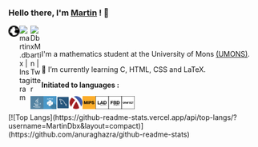### Hello there, I'm [Martin](https://github.com/MartinDbx) ! 👋

<a href="https://martin-dbx.webflow.io">
  <img align="left" alt="MARTIN DBX" width="22px" src="https://raw.githubusercontent.com/iconic/open-iconic/master/svg/globe.svg" />
<a />
<a href="https://www.instagram.com/martin.dbx/">
  <img align="left" alt="martin.dbx | Instagram" width="22px" src="https://cdn.jsdelivr.net/npm/simple-icons@v3/icons/instagram.svg" />
<a />
<a href="https://twitter.com/DbxMartin">
  <img align="left" alt="DbxMartin | Twitter" width="22px" src="https://cdn.jsdelivr.net/npm/simple-icons@v3/icons/twitter.svg" />
<a />
<br />
<br />

I'm a mathematics student at the University of Mons [(UMONS)](https://web.umons.ac.be/fr/).

🌱 I’m currently learning C, HTML, CSS and LaTeX.

**Initiated to languages :**

<img align="left" alt="Java" width="26px" src="https://github.com/MartinDbx/MartinDbx/blob/master/java.png" />
<img align="left" alt="Python" width="26px" src="https://github.com/MartinDbx/MartinDbx/blob/master/python.png" />
<img align="left" alt="MySQL" width="26px" src="https://github.com/MartinDbx/MartinDbx/blob/master/mysql.png" />
<img align="left" alt="Racket" width="26px" src="https://github.com/MartinDbx/MartinDbx/blob/master/racket.png" />
<img align="left" alt="MIPS" width="26px" src="https://github.com/MartinDbx/MartinDbx/blob/master/mips.png" />
<img align="left" alt="Ladder Diagram" width="26px" src="https://github.com/MartinDbx/MartinDbx/blob/master/lad.png" />
<img align="left" alt="Function Block Diagram" width="26px" src="https://github.com/MartinDbx/MartinDbx/blob/master/fbd.png" />
<img align="left" alt="Graphe Fonctionnel de Commande des Étapes et Transitions" width="26px" src="https://github.com/MartinDbx/MartinDbx/blob/master/grafcet.png" />
<br />
<br />
[![Top Langs](https://github-readme-stats.vercel.app/api/top-langs/?username=MartinDbx&layout=compact)](https://github.com/anuraghazra/github-readme-stats)

